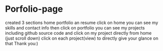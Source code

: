 # Porfolio-page
created 3 sections home portfolio an resume
click on home you can see my skills and contact info
then click on portfolio you can see my projects including github source code
and click on my project directly from home (just scroll down)
click on each project(view) to directly give your glance on that
Thank you:)
